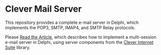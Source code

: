 # Clever Mail Server

This repository provides a complete e-mail server in Delphi, which implements the POP3, SMTP, IMAP4, and SMTP Relay protocols.

Please [Read the Article](https://www.clevercomponents.com/articles/article028/mailserver.asp), which describes how to implement a multi-session e-mail server in Delphi, using server components from the [Clever Internet Suite](https://www.clevercomponents.com/products/inetsuite/) library.

